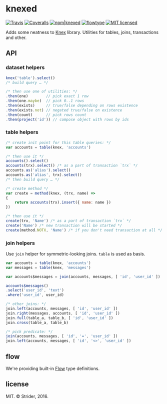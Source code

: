 # knexed

[![Travis](https://img.shields.io/travis/StreetStrider/knexed.svg?style=flat-square)](https://travis-ci.org/StreetStrider/knexed)
[![Coveralls](https://img.shields.io/coveralls/StreetStrider/knexed.svg?style=flat-square)](https://coveralls.io/github/StreetStrider/knexed)
[![npm|knexed](http://img.shields.io/badge/npm-knexed-CB3837.svg?style=flat-square)](https://www.npmjs.org/package/knexed)
[![flowtype](http://img.shields.io/badge/flow-type-EBBF3A.svg?style=flat-square)](#flow)
[![MIT licensed](http://img.shields.io/badge/license-MIT-brightgreen.svg?style=flat-square)](license.txt)

Adds some neatness to [Knex](http://knexjs.org/) library. Utilities for tables, joins, transactions and other.

## API
### dataset helpers
```js
knex('table').select()
/* build query … */

/* then use one of utilities: */
.then(one)        // pick exact 1 row
.then(one.maybe)  // pick 0..1 rows
.then(exists)     // true/false depending on rows existence
.then(exists.not) // negated true/false on existence
.then(count)      // pick rows count
.then(project('id')) // compose object with rows by ids
```

### table helpers
```js
/* create init point for this table queries: */
var accounts = table(knex, 'accounts')

/* then use it */
accounts().select()
accounts(trx).select() /* as a part of transaction `trx` */
accounts.as('alias').select()
accounts.as('alias', trx).select()
/* then build query … */

/* create method */
var create = method(knex, (trx, name) =>
{
	return accounts(trx).insert({ name: name })
})

/* then use it */
create(trx, 'Name') /* as a part of transaction `trx` */
create('Name') /* new transaction will be started */
create(method.NOTX, 'Name') /* if you don't need transaction at all */
```

### join helpers
Use `join` helper for symmetric-looking joins. `table` is used as basis.
```js
var accounts = table(knex, 'accounts')
var messages = table(knex, 'messages')

var accounts$messages = join(accounts, messages, [ 'id', 'user_id' ])

accounts$messages()
.select('user_id', 'text')
.where('user_id', user_id)

/* other joins: */
join.left(accounts, messages, [ 'id', 'user_id' ])
join.right(messages, accounts, [ 'id', 'user_id' ])
join.full(table_a, table_b, [ 'id', 'user_id' ])
join.cross(table_a, table_b)

/* pick predicate: */
join(accounts, messages, [ 'id', '=', 'user_id' ])
join.left(accounts, messages, [ 'id', '<>', 'user_id' ])
```

## flow
We're providing built-in [Flow](https://flowtype.org/) type definitions.

## license
MIT.
© Strider, 2016.
